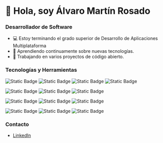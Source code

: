 # 👋 Hola, soy Álvaro Martín Rosado

### Desarrollador de Software

- 💻 Estoy terminando el grado superior de Desarrollo de Aplicaciones Multiplataforma
- 🌱 Aprendiendo continuamente sobre nuevas tecnologías.
- 🔭 Trabajando en varios proyectos de código abierto.

### Tecnologías y Herramientas
![Static Badge](https://img.shields.io/badge/Java-blue)   ![Static Badge](https://img.shields.io/badge/Kotlin-brown)   ![Static Badge](https://img.shields.io/badge/Python-orange)   ![Static Badge](https://img.shields.io/badge/C-green)

![Static Badge](https://img.shields.io/badge/C%23-red)   ![Static Badge](https://img.shields.io/badge/MySQL-yellow)   ![Static Badge](https://img.shields.io/badge/SQLite-purple)

![Static Badge](https://img.shields.io/badge/HTML-grey)   ![Static Badge](https://img.shields.io/badge/CSS-lightblue)   ![Static Badge](https://img.shields.io/badge/AndroidStudio-lightgreen)

![Static Badge](https://img.shields.io/badge/VisualStudioCode-darkblue)   ![Static Badge](https://img.shields.io/badge/NetBeans-lightgrey)   ![Static Badge](https://img.shields.io/badge/Eclipse-pink)



### Contacto
- [LinkedIn](https://www.linkedin.com/in/alvaro-martin-rosado)


